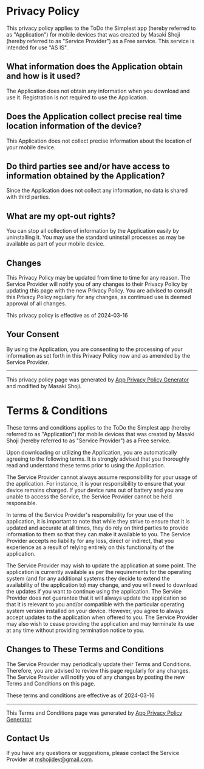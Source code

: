 # Privacy Policy

This privacy policy applies to the ToDo the Simplest app (hereby referred to as "Application") for mobile devices that was created by Masaki Shoji (hereby referred to as "Service Provider") as a Free service. This service is intended for use "AS IS".

## What information does the Application obtain and how is it used?

The Application does not obtain any information when you download and use it. Registration is not required to use the Application.

## Does the Application collect precise real time location information of the device?

This Application does not collect precise information about the location of your mobile device.

## Do third parties see and/or have access to information obtained by the Application?

Since the Application does not collect any information, no data is shared with third parties.

## What are my opt-out rights?

You can stop all collection of information by the Application easily by uninstalling it. You may use the standard uninstall processes as may be available as part of your mobile device.

## Changes

This Privacy Policy may be updated from time to time for any reason. The Service Provider will notify you of any changes to their Privacy Policy by updating this page with the new Privacy Policy. You are advised to consult this Privacy Policy regularly for any changes, as continued use is deemed approval of all changes.

This privacy policy is effective as of 2024-03-16

## Your Consent

By using the Application, you are consenting to the processing of your information as set forth in this Privacy Policy now and as amended by the Service Provider.

* * *

This privacy policy page was generated by [App Privacy Policy Generator](https://app-privacy-policy-generator.nisrulz.com/) and modified by Masaki Shoji.

# Terms & Conditions

These terms and conditions applies to the ToDo the Simplest app (hereby referred to as "Application") for mobile devices that was created by Masaki Shoji (hereby referred to as "Service Provider") as a Free service.

Upon downloading or utilizing the Application, you are automatically agreeing to the following terms. It is strongly advised that you thoroughly read and understand these terms prior to using the Application.


The Service Provider cannot always assume responsibility for your usage of the application. For instance, it is your responsibility to ensure that your device remains charged. If your device runs out of battery and you are unable to access the Service, the Service Provider cannot be held responsible.

In terms of the Service Provider's responsibility for your use of the application, it is important to note that while they strive to ensure that it is updated and accurate at all times, they do rely on third parties to provide information to them so that they can make it available to you. The Service Provider accepts no liability for any loss, direct or indirect, that you experience as a result of relying entirely on this functionality of the application.

The Service Provider may wish to update the application at some point. The application is currently available as per the requirements for the operating system (and for any additional systems they decide to extend the availability of the application to) may change, and you will need to download the updates if you want to continue using the application. The Service Provider does not guarantee that it will always update the application so that it is relevant to you and/or compatible with the particular operating system version installed on your device. However, you agree to always accept updates to the application when offered to you. The Service Provider may also wish to cease providing the application and may terminate its use at any time without providing termination notice to you.

## Changes to These Terms and Conditions

The Service Provider may periodically update their Terms and Conditions. Therefore, you are advised to review this page regularly for any changes. The Service Provider will notify you of any changes by posting the new Terms and Conditions on this page.

These terms and conditions are effective as of 2024-03-16

* * *

This Terms and Conditions page was generated by [App Privacy Policy Generator](https://app-privacy-policy-generator.nisrulz.com/)

## Contact Us

If you have any questions or suggestions, please contact the Service Provider at mshojidev@gmail.com.